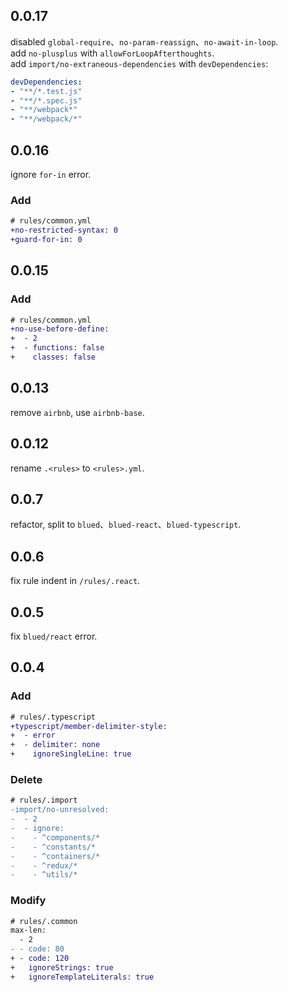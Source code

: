 ## 0.0.17

disabled `global-require`、`no-param-reassign`、`no-await-in-loop`.  
add `no-plusplus` with `allowForLoopAfterthoughts`.  
add `import/no-extraneous-dependencies` with `devDependencies`:
```yaml
devDependencies:
- "**/*.test.js"
- "**/*.spec.js"
- "**/webpack*"
- "**/webpack/*"
```

## 0.0.16

ignore `for-in` error.

### Add

```diff
# rules/common.yml
+no-restricted-syntax: 0
+guard-for-in: 0
```

## 0.0.15

### Add

```diff
# rules/common.yml
+no-use-before-define:
+  - 2
+  - functions: false
+    classes: false
```

## 0.0.13

remove `airbnb`, use `airbnb-base`.

## 0.0.12

rename `.<rules>` to `<rules>.yml`.

## 0.0.7

refactor, split to `blued`、`blued-react`、`blued-typescript`.

## 0.0.6

fix rule indent in `/rules/.react`.

## 0.0.5

fix `blued/react` error.

## 0.0.4

### Add

```diff
# rules/.typescript
+typescript/member-delimiter-style:
+  - error
+  - delimiter: none
+    ignoreSingleLine: true
```

### Delete

```diff
# rules/.import
-import/no-unresolved:
-  - 2
-  - ignore:
-    - ^components/*
-    - ^constants/*
-    - ^containers/*
-    - ^redux/*
-    - ^utils/*
```

### Modify

```diff
# rules/.common
max-len: 
  - 2  
- - code: 80
+ - code: 120
+   ignoreStrings: true
+   ignoreTemplateLiterals: true
```
